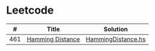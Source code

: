Leetcode
========

| # | Title | Solution |
|---| ----- | -------- |
| 461 | [Hamming Distance](https://leetcode.com/problems/hamming-distance/) | [HammingDistance.hs](./src/HammingDistance.hs) |
